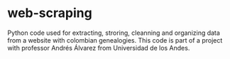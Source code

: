 # web-scraping
Python code used for extracting, stroring, cleanning and organizing data from a website with colombian genealogies. 
This code is part of a project with professor Andrés Álvarez from Universidad de los Andes.
